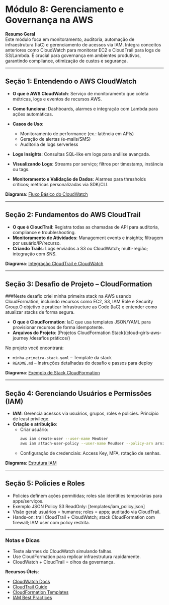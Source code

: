 # Módulo 8: Gerenciamento e Governança na AWS

**Resumo Geral**  
Este módulo foca em monitoramento, auditoria, automação de infraestrutura (IaC) e gerenciamento de acessos via IAM. Integra conceitos anteriores como CloudWatch para monitorar EC2 e CloudTrail para logs de S3/Lambda. É crucial para governança em ambientes produtivos, garantindo compliance, otimização de custos e segurança.  


---

## Seção 1: Entendendo o AWS CloudWatch

- **O que é AWS CloudWatch**: Serviço de monitoramento que coleta métricas, logs e eventos de recursos AWS.  
- **Como funciona**: Dashboards, alarmes e integração com Lambda para ações automáticas.  
- **Casos de Uso**:
  - Monitoramento de performance (ex.: latência em APIs)  
  - Geração de alertas (e-mails/SMS)  
  - Auditoria de logs serverless  

- **Logs Insights**: Consultas SQL-like em logs para análise avançada.  
- **Visualizando Logs**: Streams por serviço; filtros por timestamp, instância ou tags.  
- **Monitoramento e Validação de Dados**: Alarmes para thresholds críticos; métricas personalizadas via SDK/CLI.

**Diagrama**: [Fluxo Básico do CloudWatch](diagrams/cloudwatch.mmd)

---

## Seção 2: Fundamentos do AWS CloudTrail

- **O que é CloudTrail**: Registra todas as chamadas de API para auditoria, compliance e troubleshooting.  
- **Monitoramento de Atividades**: Management events e insights; filtragem por usuário/IP/recurso.  
- **Criando Trails**: Logs enviados a S3 ou CloudWatch; multi-região; integração com SNS.

**Diagrama**: [Integração CloudTrail e CloudWatch](diagrams/cloudtrail.mmd)

---

## Seção 3: Desafio de Projeto – CloudFormation

###Neste desafio criei minha primeira stack na AWS usando CloudFormation, incluindo recursos como EC2, S3, IAM Role e Security Group.O objetivo é praticar Infrastructure as Code (IaC) e entender como atualizar stacks de forma segura.

- **O que é CloudFormation**: IaC que usa templates JSON/YAML para provisionar recursos de forma idempotente.  
- **Arquivos do Projeto**: [Projetos CloudFormation Stack](cloud-girls-aws-journey
/desafios práticos/)

No projeto você encontrará:
- `minha-primeira-stack.yaml` – Template da stack
- `README.md` – Instruções detalhadas do desafio e passos para deploy

**Diagrama**: [Exemplo de Stack CloudFormation](diagrams/cloudformation.mmd)

---

## Seção 4: Gerenciando Usuários e Permissões (IAM)

- **IAM**: Gerencia acessos via usuários, grupos, roles e policies. Princípio de least privilege.  
- **Criação e atribuição**:
  - Criar usuário:  
    ```bash
    aws iam create-user --user-name MeuUser
    aws iam attach-user-policy --user-name MeuUser --policy-arn arn:aws:iam::aws:policy/ReadOnlyAccess
    ```
  - Configuração de credenciais: Access Key, MFA, rotação de senhas.

**Diagrama**: [Estrutura IAM](diagrams/iam.mmd)

---

## Seção 5: Policies e Roles

- Policies definem ações permitidas; roles são identities temporárias para apps/serviços.  
- Exemplo JSON Policy S3 ReadOnly: [templates/iam_policy.json]  
- Visão geral: usuários = humanos; roles = apps; auditado via CloudTrail.  
- Hands-on: trail CloudTrail + CloudWatch; stack CloudFormation com firewall; IAM user com policy restrita.

---


### **Notas e Dicas**

- Teste alarmes do CloudWatch simulando falhas.  
- Use CloudFormation para replicar infraestrutura rapidamente.  
- CloudWatch + CloudTrail = olhos da governança.

**Recursos Úteis**:  
- [CloudWatch Docs](https://docs.aws.amazon.com/cloudwatch/)  
- [CloudTrail Guide](https://docs.aws.amazon.com/cloudtrail/)  
- [CloudFormation Templates](https://docs.aws.amazon.com/cloudformation/)  
- [IAM Best Practices](https://docs.aws.amazon.com/IAM/latest/UserGuide/best-practices.html)
